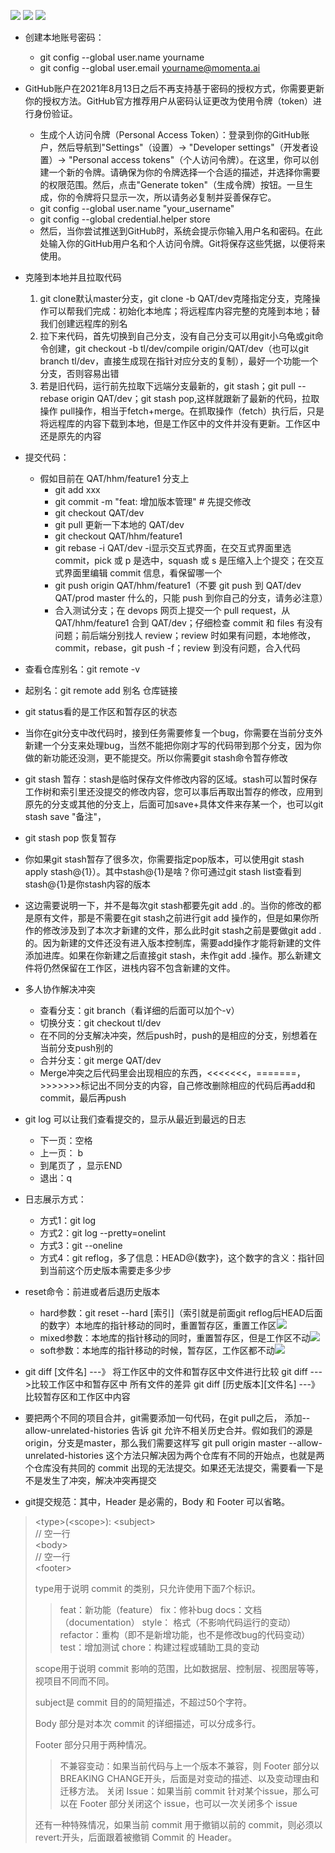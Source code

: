 ![](./Git/1.png) ![](./Git/2.png) ![](./Git/3.png)

* 创建本地账号密码：
  * git config --global user.name yourname
  * git config --global user.email [yourname@momenta.ai](mailto:yourname@momenta.ai)

* GitHub账户在2021年8月13日之后不再支持基于密码的授权方式，你需要更新你的授权方法。GitHub官方推荐用户从密码认证更改为使用令牌（token）进行身份验证。
  * 生成个人访问令牌（Personal Access Token）：登录到你的GitHub账户，然后导航到"Settings"（设置）-> "Developer settings"（开发者设置）-> "Personal access tokens"（个人访问令牌）。在这里，你可以创建一个新的令牌。请确保为你的令牌选择一个合适的描述，并选择你需要的权限范围。然后，点击"Generate token"（生成令牌）按钮。一旦生成，你的令牌将只显示一次，所以请务必复制并妥善保存它。
  * git config --global user.name "your_username"
  * git config --global credential.helper store
  * 然后，当你尝试推送到GitHub时，系统会提示你输入用户名和密码。在此处输入你的GitHub用户名和个人访问令牌。Git将保存这些凭据，以便将来使用。

* 克隆到本地并且拉取代码
  1. git clone默认master分支，git clone -b QAT/dev克隆指定分支，克隆操作可以帮我们完成：初始化本地库；将远程库内容完整的克隆到本地；替我们创建远程库的别名
  2. 拉下来代码，首先切换到自己分支，没有自己分支可以用git小乌龟或git命令创建，git checkout -b tl/dev/compile origin/QAT/dev（也可以git branch tl/dev，直接生成现在指针对应分支的复制），最好一个功能一个分支，否则容易出错
  3. 若是旧代码，运行前先拉取下远端分支最新的，git stash；git pull --rebase origin QAT/dev；git stash pop,这样就跟新了最新的代码，拉取操作 pull操作，相当于fetch+merge。在抓取操作（fetch）执行后，只是将远程库的内容下载到本地，但是工作区中的文件并没有更新。工作区中还是原先的内容 

* 提交代码：
  * 假如目前在 QAT/hhm/feature1 分支上
    * git add xxx
    * git commit -m "feat: 增加版本管理"  # 先提交修改
    * git checkout QAT/dev
    * git pull  更新一下本地的 QAT/dev
    * git checkout QAT/hhm/feature1
    * git rebase -i QAT/dev         -i显示交互式界面，在交互式界面里选 commit，pick 或 p 是选中，squash 或 s 是压缩入上个提交；在交互式界面里编辑 commit 信息，看保留哪一个
    * git push origin QAT/hhm/feature1（不要 git push 到 QAT/dev  QAT/prod master 什么的，只能 push 到你自己的分支，请务必注意）
    * 合入测试分支；在 devops 网页上提交一个 pull request，从 QAT/hhm/feature1 合到 QAT/dev；仔细检查 commit 和 files 有没有问题；前后端分别找人 review；review 时如果有问题，本地修改，commit，rebase，git push -f；review 到没有问题，合入代码

* 查看仓库别名：git remote -v
* 起别名：git remote add 别名 仓库链接

* git status看的是工作区和暂存区的状态

* 当你在git分支中改代码时，接到任务需要修复一个bug，你需要在当前分支外新建一个分支来处理bug，当然不能把你刚才写的代码带到那个分支，因为你做的新功能还没测，更不能提交。所以你需要git stash命令暂存修改

* git stash 暂存：stash是临时保存文件修改内容的区域。stash可以暂时保存工作树和索引里还没提交的修改内容，您可以事后再取出暂存的修改，应用到原先的分支或其他的分支上，后面可加save+具体文件来存某一个，也可以git stash save "备注"，

* git stash pop 恢复暂存

* 你如果git stash暂存了很多次，你需要指定pop版本，可以使用git stash apply stash@{1}）。其中stash@{1}是啥？你可通过git stash list查看到stash@{1}是你stash内容的版本

* 这边需要说明一下，并不是每次git stash都要先git add .的。当你的修改的都是原有文件，那是不需要在git stash之前进行git add 操作的，但是如果你所作的修改涉及到了本次才新建的文件，那么此时git stash之前是要做git add .的。因为新建的文件还没有进入版本控制库，需要add操作才能将新建的文件添加进库。如果在你新建之后直接git stash，未作git add .操作。那么新建文件将仍然保留在工作区，进栈内容不包含新建的文件。

* 多人协作解决冲突
  * 查看分支：git branch（看详细的后面可以加个-v）
  * 切换分支：git checkout tl/dev
  * 在不同的分支解决冲突，然后push时，push的是相应的分支，别想着在当前分支push别的
  * 合并分支：git merge QAT/dev
  * Merge冲突之后代码里会出现相应的东西，<<<<<<<，=======，>>>>>>>标记出不同分支的内容，自己修改删除相应的代码后再add和commit，最后再push

* git log 可以让我们查看提交的，显示从最近到最远的日志
  * 下一页：空格
  * 上一页： b
  * 到尾页了 ，显示END
  * 退出：q

* 日志展示方式：
  * 方式1：git log 
  * 方式2：git log --pretty=onelint
  * 方式3：git --oneline
  * 方式4：git reflog，多了信息：HEAD@{数字}，这个数字的含义：指针回到当前这个历史版本需要走多少步

* reset命令：前进或者后退历史版本
  * hard参数：git reset --hard [索引]（索引就是前面git reflog后HEAD后面的数字）本地库的指针移动的同时，重置暂存区，重置工作区![](./Git/4.png)
  * mixed参数：本地库的指针移动的同时，重置暂存区，但是工作区不动![](./Git/5.png)
  * soft参数：本地库的指针移动的时候，暂存区，工作区都不动![](./Git/6.png)

* git diff [文件名]   ---》   将工作区中的文件和暂存区中文件进行比较
  git diff --->比较工作区中和暂存区中 所有文件的差异
  git diff [历史版本][文件名]   ---》比较暂存区和工作区中内容

* 要把两个不同的项目合并，git需要添加一句代码，在git pull之后， 添加--allow-unrelated-histories  告诉 git 允许不相关历史合并。假如我们的源是origin，分支是master，那么我们需要这样写 git pull origin master --allow-unrelated-histories  这个方法只解决因为两个仓库有不同的开始点，也就是两个仓库没有共同的 commit 出现的无法提交。如果还无法提交，需要看一下是不是发生了冲突，解决冲突再提交

* git提交规范：其中，Header 是必需的，Body 和 Footer 可以省略。
 > \<type\>(\<scope\>): \<subject\>
 > <br/>
 > // 空一行
 > <br/>
 > \<body\>
 > <br/>
 > // 空一行
 > <br/>
 > \<footer\>
 > 
 > type用于说明 commit 的类别，只允许使用下面7个标识。
 > > feat：新功能（feature）
 > > fix：修补bug
 > > docs：文档（documentation）
 > > style： 格式（不影响代码运行的变动）
 > > refactor：重构（即不是新增功能，也不是修改bug的代码变动）
 > > test：增加测试
 > > chore：构建过程或辅助工具的变动
 > 
 > scope用于说明 commit 影响的范围，比如数据层、控制层、视图层等等，视项目不同而不同。
 > 
 > subject是 commit 目的的简短描述，不超过50个字符。
 > 
 > Body 部分是对本次 commit 的详细描述，可以分成多行。
 > 
 > Footer 部分只用于两种情况。
 > > 不兼容变动：如果当前代码与上一个版本不兼容，则 Footer 部分以BREAKING CHANGE开头，后面是对变动的描述、以及变动理由和迁移方法。
 > > 关闭 Issue：如果当前 commit 针对某个issue，那么可以在 Footer 部分关闭这个 issue，也可以一次关闭多个 issue
 > 
 > 还有一种特殊情况，如果当前 commit 用于撤销以前的 commit，则必须以revert:开头，后面跟着被撤销 Commit 的 Header。
